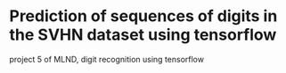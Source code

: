 # Prediction of sequences of digits in the SVHN dataset using tensorflow
project 5 of MLND, digit recognition using tensorflow

